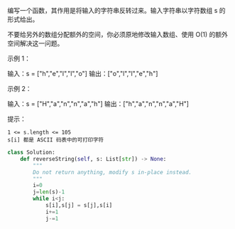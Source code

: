 编写一个函数，其作用是将输入的字符串反转过来。输入字符串以字符数组 s 的形式给出。

不要给另外的数组分配额外的空间，你必须原地修改输入数组、使用 O(1) 的额外空间解决这一问题。

 

示例 1：

输入：s = ["h","e","l","l","o"]
输出：["o","l","l","e","h"]

示例 2：

输入：s = ["H","a","n","n","a","h"]
输出：["h","a","n","n","a","H"]

 

提示：

    1 <= s.length <= 105
    s[i] 都是 ASCII 码表中的可打印字符



```python
class Solution:
    def reverseString(self, s: List[str]) -> None:
        """
        Do not return anything, modify s in-place instead.
        """
        i=0
        j=len(s)-1
        while i<j:
            s[i],s[j] = s[j],s[i]
            i+=1
            j-=1
        
```

